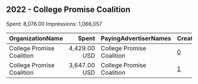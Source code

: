 ## 2022 - College Promise Coalition 
Spent: 8,076.00
Impressions: 1,066,057

|OrganizationName|Spent|PayingAdvertiserNames|CreativeUrls|Impressions|Genders|AgeBrackets|CountryCodes|BillingAddresses|CandidateBallotInformation|
|:---|---:|:---|:---|---:|:---|:---|:---|:---|:---|
|College Promise Coalition|4,429.00 USD|College Promise Coalition|[0](https://www.snap.com/political-ads/asset/8accbb86903277320fbf75b3497ff77b2ed7bf6a5719504a3bd290f135f7bb32?mediaType=mp4)|554,857||18-25|united states|US|College Promise Coalition|
|College Promise Coalition|3,647.00 USD|College Promise Coalition|[1](https://www.snap.com/political-ads/asset/acb3184926a7f7c767360ccc86dd31fcc360ff9b2e9246624b97a22fb7bdfd9f?mediaType=mp4)|511,200||18-25|united states|US|College Promise Coalition|

